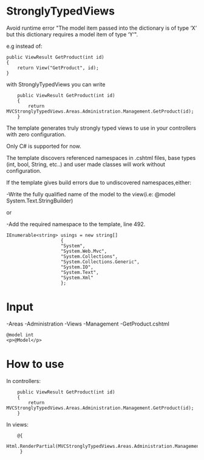 StronglyTypedViews
==================

Avoid runtime error "The model item passed into the dictionary is of type ‘X’ but this dictionary requires a model item of type ‘Y‘".

e.g instead of:

	public ViewResult GetProduct(int id)
	{
	    return View("GetProduct", id);
	}
with StronglyTypedViews you can write

        public ViewResult GetProduct(int id)
        {
            return MVCStronglyTypedViews.Areas.Administration.Management.GetProduct(id);
        }

The template generates truly strongly typed views to use in your controllers with zero configuration.

Only C# is supported for now.

The template discovers referenced namespaces in .cshtml files, base types (int, bool, String, etc..) and user made classes will work without configuration.

If the template gives build errors due to undiscovered namespaces,either:

-Write the fully qualified name of the model to the view(i.e: @model System.Text.StringBuilder)

or

-Add the required namespace to the template, line 492.

	IEnumerable<string> usings = new string[]
	                    {
	                    "System",
	                    "System.Web.Mvc",
	                    "System.Collections",
	                    "System.Collections.Generic",
	                    "System.IO",
	                    "System.Text",
	                    "System.Xml"
	                    };
Input
==================
-Areas
 -Administration
  -Views
   -Management
    -GetProduct.cshtml
	
	@model int
	<p>@Model</p>
	
How to use
==================
In controllers:

        public ViewResult GetProduct(int id)
        {
            return MVCStronglyTypedViews.Areas.Administration.Management.GetProduct(id);
        }
        
In views:

	    @{
			Html.RenderPartial(MVCStronglyTypedViews.Areas.Administration.Management.GetProduct(90)); 
	     }
